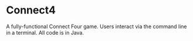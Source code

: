 # Connect4

A fully-functional Connect Four game. Users interact via the command line in a terminal. All code is in Java.
